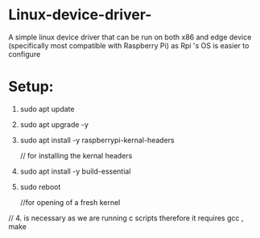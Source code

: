 # Linux-device-driver-
A simple linux device driver that can be run on both x86 and edge device (specifically most compatible with Raspberry Pi) as Rpi 's OS is easier to configure

# Setup:
1. sudo apt update
2. sudo apt upgrade -y
3. sudo apt install -y raspberrypi-kernal-headers
   
   // for installing the kernal headers
4. sudo apt install -y build-essential
5. sudo reboot
   
   //for opening of a fresh kernel
   
// 4. is necessary as we are running c scripts therefore it requires gcc , make
